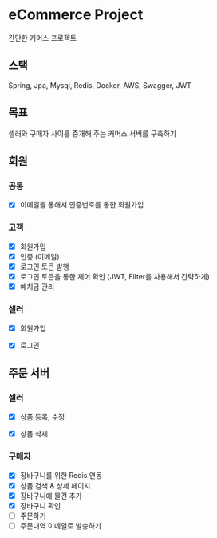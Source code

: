 # eCommerce Project
간단한 커머스 프로젝트

## 스택
Spring, Jpa, Mysql, Redis, Docker, AWS, Swagger, JWT

## 목표
셀러와 구매자 사이를 중개해 주는 커머스 서버를 구축하기

## 회원
### 공통
- [X] 이메일을 통해서 인증번호를 통한 회원가입

### 고객
- [X] 회원가입
- [X] 인증 (이메일)
- [X] 로그인 토큰 발행
- [X] 로그인 토큰을 통한 제어 확인 (JWT, Filter를 사용해서 간략하게)
- [X] 예치금 관리

### 셀러
- [X] 회원가입
- [X] 로그인


## 주문 서버

### 셀러
- [X] 상품 등록, 수정
- [X] 상품 삭제


### 구매자
- [X] 장바구니를 위한 Redis 연동
- [X] 상품 검색 & 상세 페이지
- [X] 장바구니에 물건 추가
- [X] 장바구니 확인
- [ ] 주문하기
- [ ] 주문내역 이메일로 발송하기
